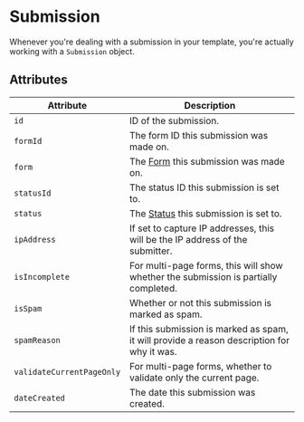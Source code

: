 # Submission

Whenever you're dealing with a submission in your template, you're actually working with a `Submission` object.

## Attributes

Attribute | Description
--- | ---
`id` | ID of the submission.
`formId` | The form ID this submission was made on.
`form` | The [Form]() this submission was made on.
`statusId` | The status ID this submission is set to.
`status` | The [Status]() this submission is set to.
`ipAddress` | If set to capture IP addresses, this will be the IP address of the submitter.
`isIncomplete` | For multi-page forms, this will show whether the submission is partially completed.
`isSpam` | Whether or not this submission is marked as spam.
`spamReason` | If this submission is marked as spam, it will provide a reason description for why it was.
`validateCurrentPageOnly` | For multi-page forms, whether to validate only the current page.
`dateCreated` | The date this submission was created.
